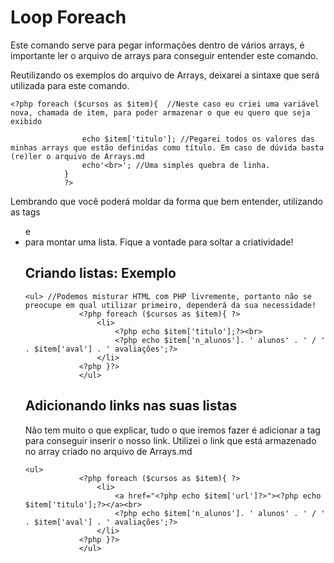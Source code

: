 # **Loop Foreach**

Este comando serve para pegar informações dentro de vários arrays, é importante ler o arquivo de arrays para conseguir entender este comando.

Reutilizando os exemplos do arquivo de Arrays, deixarei a sintaxe que será utilizada para este comando.

```php+HTML
<?php foreach ($cursos as $item){  //Neste caso eu criei uma variável nova, chamada de item, para poder armazenar o que eu quero que seja exibido

				echo $item['titulo']; //Pegarei todos os valores das minhas arrays que estão definidas como título. Em caso de dúvida basta (re)ler o arquivo de Arrays.md
				echo'<br>'; //Uma simples quebra de linha.
			}
			?>
```

Lembrando que você poderá moldar da forma que bem entender, utilizando as tags <ul> e <li> para montar uma lista. Fique a vontade para soltar a criatividade!

## Criando listas: Exemplo

```php+HTML
<ul> //Podemos misturar HTML com PHP livremente, portanto não se preocupe em qual utilizar primeiro, dependerá da sua necessidade!
			<?php foreach ($cursos as $item){ ?>
				<li>
					<?php echo $item['titulo'];?><br>
					<?php echo $item['n_alunos']. ' alunos' . ' / ' . $item['aval'] . ' avaliações';?>
				</li>
			<?php }?>
			</ul>
```

## Adicionando links nas suas listas

Não tem muito o que explicar, tudo o que iremos fazer é adicionar a tag <a> para conseguir inserir o nosso link. Utilizei o link que está armazenado no array criado no arquivo de Arrays.md

```php+HTML
<ul>
			<?php foreach ($cursos as $item){ ?>
				<li>
					<a href="<?php echo $item['url']?>"><?php echo $item['titulo'];?></a><br>
					<?php echo $item['n_alunos']. ' alunos' . ' / ' . $item['aval'] . ' avaliações';?>
				</li>
			<?php }?>
			</ul>
```

